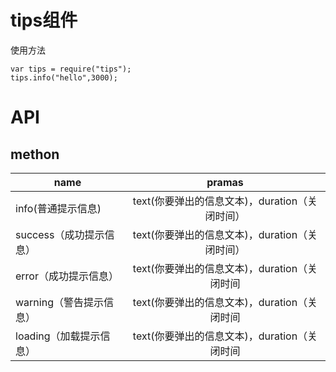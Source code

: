 # tips组件

使用方法

	var tips = require("tips");
	tips.info("hello",3000);


# API

## methon

| name        | pramas           
| ------------- |:-------------:|
| info(普通提示信息)     | text(你要弹出的信息文本)，duration（关闭时间） | 
| success（成功提示信息）      | text(你要弹出的信息文本)，duration（关闭时间）      |  
| error（成功提示信息） | text(你要弹出的信息文本)，duration（关闭时间           |
| warning（警告提示信息） | text(你要弹出的信息文本)，duration（关闭时间           |
| loading（加载提示信息） | text(你要弹出的信息文本)，duration（关闭时间           |
